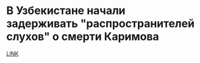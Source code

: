 # В Узбекистане начали задерживать "распространителей слухов" о смерти Каримова



[LINK](https://varlamov.ru/1938898.html)